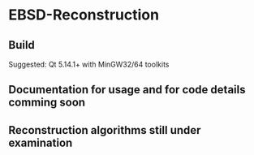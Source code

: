 # EBSD-Reconstruction
## Build
Suggested: Qt 5.14.1+ with MinGW32/64 toolkits
## Documentation for usage and for code details comming soon
## Reconstruction algorithms still under examination
